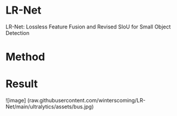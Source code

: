 # LR-Net
LR-Net: Lossless Feature Fusion and Revised SIoU for Small Object Detection

# Method

# Result
![image] (raw.githubusercontent.com/winterscoming/LR-Net/main/ultralytics/assets/bus.jpg)
